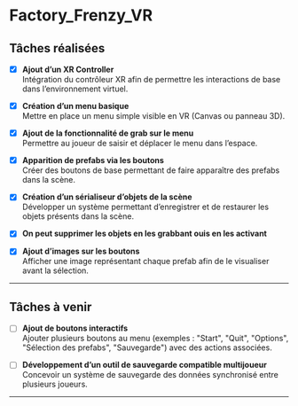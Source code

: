 # Factory_Frenzy_VR

## Tâches réalisées

- [x] **Ajout d’un XR Controller**  
  Intégration du contrôleur XR afin de permettre les interactions de base dans l’environnement virtuel.

- [x] **Création d’un menu basique**  
  Mettre en place un menu simple visible en VR (Canvas ou panneau 3D).

- [x] **Ajout de la fonctionnalité de grab sur le menu**  
  Permettre au joueur de saisir et déplacer le menu dans l’espace.

- [x] **Apparition de prefabs via les boutons**  
  Créer des boutons de base permettant de faire apparaître des prefabs dans la scène.
- [x] **Création d’un sérialiseur d’objets de la scène**  
  Développer un système permettant d’enregistrer et de restaurer les objets présents dans la scène.

- [x] **On peut supprimer les objets en les grabbant ouis en les activant**
- [x] **Ajout d’images sur les boutons**  
  Afficher une image représentant chaque prefab afin de le visualiser avant la sélection.

---

## Tâches à venir

- [ ] **Ajout de boutons interactifs**  
  Ajouter plusieurs boutons au menu (exemples : "Start", "Quit", "Options", "Sélection des prefabs", "Sauvegarde") avec des actions associées.




- [ ] **Développement d’un outil de sauvegarde compatible multijoueur**  
  Concevoir un système de sauvegarde des données synchronisé entre plusieurs joueurs.

---
